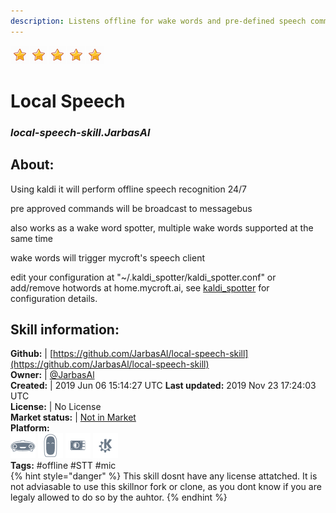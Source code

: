 ```yaml
--- 
description: Listens offline for wake words and pre-defined speech commands
---
```


![](../.gitbook/assets/star.png)![](../.gitbook/assets/star.png)![](../.gitbook/assets/star.png)![](../.gitbook/assets/star.png)![](../.gitbook/assets/star.png)  
# Local Speech  
### _local-speech-skill.JarbasAl_  
## About:  
Using kaldi it will perform offline speech recognition 24/7

pre approved commands will be broadcast to messagebus

also works as a wake word spotter, multiple wake words supported at the same time

wake words will trigger mycroft's speech client

edit your configuration at "~/.kaldi_spotter/kaldi_spotter.conf" or add/remove hotwords at home.mycroft.ai, see [kaldi_spotter](https://github.com/JarbasAl/kaldi_spotter) for configuration details.

## Skill information:  
**Github:** | [https://github.com/JarbasAl/local-speech-skill](https://github.com/JarbasAl/local-speech-skill)  
**Owner:** | [@JarbasAl](https://github.com/JarbasAl)  
**Created:** | 2019 Jun 06 15:14:27 UTC  **Last updated:** 2019 Nov 23 17:24:03 UTC  
**License:** | No License  
**Market status:** | [Not in Market](https://market.mycroft.ai/skill/)  
**Platform:**  
 ![](../.gitbook/assets/mark-1-icon.png)  ![](../.gitbook/assets/mark-2-icon.png)  ![](../.gitbook/assets/picroft-icon.png)  ![](../.gitbook/assets/kde.png)   
**Tags:** \#offline \#STT \#mic   
{% hint style="danger" %}
This skill dosnt have any license attatched. It is not adviasable to use this skillnor fork or clone, as you dont know if you are legaly allowed to do so by the auhtor.
{% endhint %}
